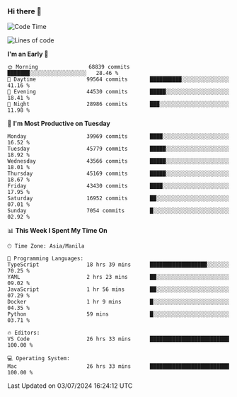 ### Hi there 👋

<!--START_SECTION:waka-->
![Code Time](http://img.shields.io/badge/Code%20Time-5%2C320%20hrs%2028%20mins-blue)

![Lines of code](https://img.shields.io/badge/From%20Hello%20World%20I%27ve%20Written-112.9%20million%20lines%20of%20code-blue)

**I'm an Early 🐤** 

```text
🌞 Morning                68839 commits       ███████░░░░░░░░░░░░░░░░░░   28.46 % 
🌆 Daytime                99564 commits       ██████████░░░░░░░░░░░░░░░   41.16 % 
🌃 Evening                44530 commits       █████░░░░░░░░░░░░░░░░░░░░   18.41 % 
🌙 Night                  28986 commits       ███░░░░░░░░░░░░░░░░░░░░░░   11.98 % 
```
📅 **I'm Most Productive on Tuesday** 

```text
Monday                   39969 commits       ████░░░░░░░░░░░░░░░░░░░░░   16.52 % 
Tuesday                  45779 commits       █████░░░░░░░░░░░░░░░░░░░░   18.92 % 
Wednesday                43566 commits       █████░░░░░░░░░░░░░░░░░░░░   18.01 % 
Thursday                 45169 commits       █████░░░░░░░░░░░░░░░░░░░░   18.67 % 
Friday                   43430 commits       ████░░░░░░░░░░░░░░░░░░░░░   17.95 % 
Saturday                 16952 commits       ██░░░░░░░░░░░░░░░░░░░░░░░   07.01 % 
Sunday                   7054 commits        █░░░░░░░░░░░░░░░░░░░░░░░░   02.92 % 
```


📊 **This Week I Spent My Time On** 

```text
🕑︎ Time Zone: Asia/Manila

💬 Programming Languages: 
TypeScript               18 hrs 39 mins      ██████████████████░░░░░░░   70.25 % 
YAML                     2 hrs 23 mins       ██░░░░░░░░░░░░░░░░░░░░░░░   09.02 % 
JavaScript               1 hr 56 mins        ██░░░░░░░░░░░░░░░░░░░░░░░   07.29 % 
Docker                   1 hr 9 mins         █░░░░░░░░░░░░░░░░░░░░░░░░   04.35 % 
Python                   59 mins             █░░░░░░░░░░░░░░░░░░░░░░░░   03.71 % 

🔥 Editors: 
VS Code                  26 hrs 33 mins      █████████████████████████   100.00 % 

💻 Operating System: 
Mac                      26 hrs 33 mins      █████████████████████████   100.00 % 
```


 Last Updated on 03/07/2024 16:24:12 UTC
<!--END_SECTION:waka-->


<!--
**rad182/rad182** is a ✨ _special_ ✨ repository because its `README.md` (this file) appears on your GitHub profile.

Here are some ideas to get you started:

- 🔭 I’m currently working on ...
- 🌱 I’m currently learning ...
- 👯 I’m looking to collaborate on ...
- 🤔 I’m looking for help with ...
- 💬 Ask me about ...
- 📫 How to reach me: ...
- 😄 Pronouns: ...
- ⚡ Fun fact: ...
-->
